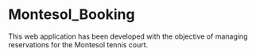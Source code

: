 # Montesol_Booking
 This web application has been developed with the objective of managing reservations for the Montesol tennis court.
